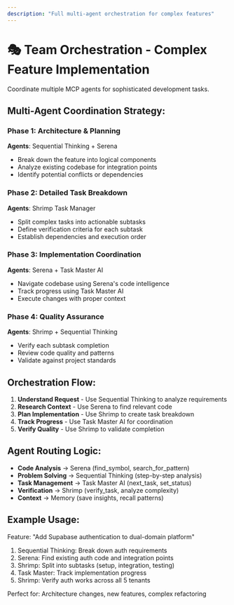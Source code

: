 ```yaml
---
description: "Full multi-agent orchestration for complex features"
---
```


# 🎭 Team Orchestration - Complex Feature Implementation

Coordinate multiple MCP agents for sophisticated development tasks.

## Multi-Agent Coordination Strategy:

### Phase 1: Architecture & Planning
**Agents**: Sequential Thinking + Serena
- Break down the feature into logical components
- Analyze existing codebase for integration points
- Identify potential conflicts or dependencies

### Phase 2: Detailed Task Breakdown
**Agents**: Shrimp Task Manager
- Split complex tasks into actionable subtasks
- Define verification criteria for each subtask
- Establish dependencies and execution order

### Phase 3: Implementation Coordination
**Agents**: Serena + Task Master AI
- Navigate codebase using Serena's code intelligence
- Track progress using Task Master AI
- Execute changes with proper context

### Phase 4: Quality Assurance
**Agents**: Shrimp + Sequential Thinking
- Verify each subtask completion
- Review code quality and patterns
- Validate against project standards

## Orchestration Flow:

1. **Understand Request** - Use Sequential Thinking to analyze requirements
2. **Research Context** - Use Serena to find relevant code
3. **Plan Implementation** - Use Shrimp to create task breakdown
4. **Track Progress** - Use Task Master AI for coordination
5. **Verify Quality** - Use Shrimp to validate completion

## Agent Routing Logic:

- **Code Analysis** → Serena (find_symbol, search_for_pattern)
- **Problem Solving** → Sequential Thinking (step-by-step analysis)
- **Task Management** → Task Master AI (next_task, set_status)
- **Verification** → Shrimp (verify_task, analyze complexity)
- **Context** → Memory (save insights, recall patterns)

## Example Usage:

Feature: "Add Supabase authentication to dual-domain platform"

1. Sequential Thinking: Break down auth requirements
2. Serena: Find existing auth code and integration points
3. Shrimp: Split into subtasks (setup, integration, testing)
4. Task Master: Track implementation progress
5. Shrimp: Verify auth works across all 5 tenants

Perfect for: Architecture changes, new features, complex refactoring
